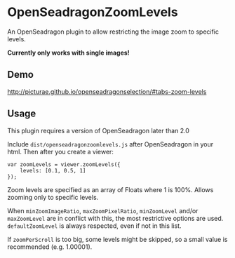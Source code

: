 # OpenSeadragonZoomLevels

An OpenSeadragon plugin to allow restricting the image zoom to specific levels.

**Currently only works with single images!**

## Demo

http://picturae.github.io/openseadragonselection/#tabs-zoom-levels

## Usage

This plugin requires a version of OpenSeadragon later than 2.0

Include `dist/openseadragonzoomlevels.js` after OpenSeadragon in your html. Then after you create a viewer:

    var zoomLevels = viewer.zoomLevels({
        levels: [0.1, 0.5, 1]
    });

Zoom levels are specified as an array of Floats where 1 is 100%. Allows zooming only to specific levels.

When `minZoomImageRatio`, `maxZoomPixelRatio`, `minZoomLevel` and/or `maxZoomLevel` are in conflict with this, the most restrictive options are used. `defaultZoomLevel` is always respected, even if not in this list.

If `zoomPerScroll` is too big, some levels might be skipped, so a small value is recommended (e.g. 1.00001).
